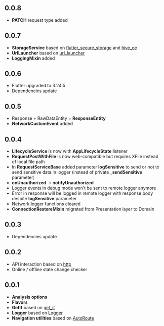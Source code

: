 ## 0.0.8

* **PATCH** request type added

## 0.0.7

* **StorageService** based on 
[flutter_secure_storage](https://pub.dev/packages/flutter_secure_storage) 
and [hive_ce](https://pub.dev/packages/hive_ce)
* **UrlLauncher** based on [url_launcher](https://pub.dev/packages/url_launcher)
* **LoggingMixin** added

## 0.0.6

* Flutter upgraded to 3.24.5
* Dependencies update

## 0.0.5

* Response + RawDataEntity = **ResponseEntity**
* **NetworkCustomEvent** added

## 0.0.4

* **LifecycleService** is now with **AppLifecycleState** listener
* **RequestPostWithFile** is now web-compatible but requires XFile instead of 
local file path
* In **RequestServiceBase** added parameter **logSensitive** to send or not to
send sensitive data in logger (instead of private **_sendSensitive** parameter)
* **onUnauthorized** -> **notifyUnauthorized**
* Logger events in debug mode won't be sent to remote logger anymore
* Error in response will be logged in remote logger with response body despite
**logSensitive** parameter
* Network logger functions cleared
* **ConnectionRestoreMixin** migrated from Presentation layer to Domain

## 0.0.3

* Dependencies update

## 0.0.2

* API interaction based on [http](https://pub.dev/packages/http)
* Online / offline state change checker

## 0.0.1

* **Analysis options**
* **Flavors**
* **GetIt** based on [get_it](https://pub.dev/packages/get_it)
* **Logger** based on [Logger](https://pub.dev/packages/logger)
* **Navigation utilities** based on [AutoRoute](https://pub.dev/packages/auto_route)